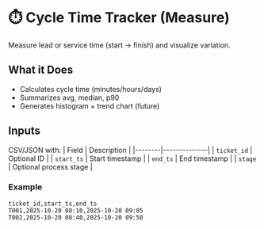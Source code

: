 # ⏱️ Cycle Time Tracker (Measure)

Measure lead or service time (start → finish) and visualize variation.

## What it Does
- Calculates cycle time (minutes/hours/days)
- Summarizes avg, median, p90
- Generates histogram + trend chart (future)

## Inputs
CSV/JSON with:
| Field | Description |
|--------|--------------|
| `ticket_id` | Optional ID |
| `start_ts` | Start timestamp |
| `end_ts` | End timestamp |
| `stage` | Optional process stage |

### Example
```csv
ticket_id,start_ts,end_ts
T001,2025-10-20 08:10,2025-10-20 09:05
T002,2025-10-20 08:40,2025-10-20 09:50

